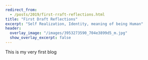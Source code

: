```yaml
---
redirect_from:
  - /posts/2019/first-rraft-reflections.html
title: "First Draft Reflections"
excerpt: "Self Realization, Identity, meaning of being Human" 
header:
  overlay_image: "/images/3953273590_704e3899d5_m.jpg"
  show_overlay_excerpt: false
---
```


This is my very first blog
